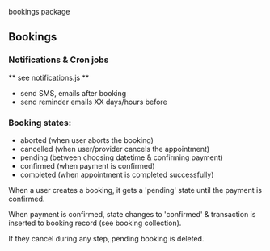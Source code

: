 bookings package

**Bookings**
------------

### Notifications & Cron jobs ###
** see notifications.js **
* send SMS, emails after booking
* send reminder emails XX days/hours before


### Booking states:
- aborted (when user aborts the booking)
- cancelled (when user/provider cancels the appointment)
- pending (between choosing datetime & confirming payment)
- confirmed (when payment is confirmed)
- completed (when appointment is completed successfully)

When a user creates a booking, it gets a 'pending' state until the payment is confirmed.

When payment is confirmed, state changes to 'confirmed' & transaction is inserted to booking record (see booking collection).

If they cancel during any step, pending booking is deleted.

